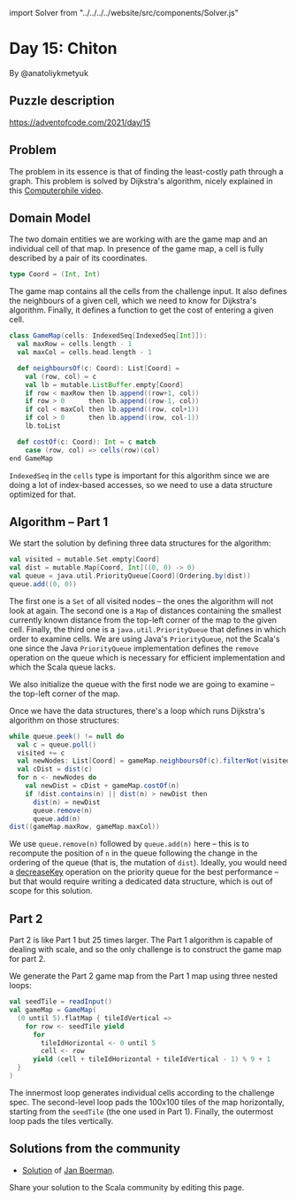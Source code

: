import Solver from "../../../../website/src/components/Solver.js"

# Day 15: Chiton
By @anatoliykmetyuk

## Puzzle description

https://adventofcode.com/2021/day/15

## Problem
The problem in its essence is that of finding the least-costly path through a graph. This problem is solved by Dijkstra's algorithm, nicely explained in this [Computerphile video](https://www.youtube.com/watch?v=GazC3A4OQTE).

## Domain Model
The two domain entities we are working with are the game map and an individual cell of that map. In presence of the game map, a cell is fully described by a pair of its coordinates.

```scala
type Coord = (Int, Int)
```

The game map contains all the cells from the challenge input. It also defines the neighbours of a given cell, which we need to know for Dijkstra's algorithm. Finally, it defines a function to get the cost of entering a given cell.

```scala
class GameMap(cells: IndexedSeq[IndexedSeq[Int]]):
  val maxRow = cells.length - 1
  val maxCol = cells.head.length - 1

  def neighboursOf(c: Coord): List[Coord] =
    val (row, col) = c
    val lb = mutable.ListBuffer.empty[Coord]
    if row < maxRow then lb.append((row+1, col))
    if row > 0      then lb.append((row-1, col))
    if col < maxCol then lb.append((row, col+1))
    if col > 0      then lb.append((row, col-1))
    lb.toList

  def costOf(c: Coord): Int = c match
    case (row, col) => cells(row)(col)
end GameMap
```

`IndexedSeq` in the `cells` type is important for this algorithm since we are doing a lot of index-based accesses, so we need to use a data structure optimized for that.

## Algorithm – Part 1
We start the solution by defining three data structures for the algorithm:

```scala
val visited = mutable.Set.empty[Coord]
val dist = mutable.Map[Coord, Int]((0, 0) -> 0)
val queue = java.util.PriorityQueue[Coord](Ordering.by(dist))
queue.add((0, 0))
```

The first one is a `Set` of all visited nodes – the ones the algorithm will not look at again. The second one is a `Map` of distances containing the smallest currently known distance from the top-left corner of the map to the given cell. Finally, the third one is a `java.util.PriorityQueue` that defines in which order to examine cells. We are using Java's `PriorityQueue`, not the Scala's one since the Java `PriorityQueue` implementation defines the `remove` operation on the queue which is necessary for efficient implementation and which the Scala queue lacks.

We also initialize the queue with the first node we are going to examine – the top-left corner of the map.

Once we have the data structures, there's a loop which runs Dijkstra's algorithm on those structures:

```scala
while queue.peek() != null do
  val c = queue.poll()
  visited += c
  val newNodes: List[Coord] = gameMap.neighboursOf(c).filterNot(visited)
  val cDist = dist(c)
  for n <- newNodes do
    val newDist = cDist + gameMap.costOf(n)
    if !dist.contains(n) || dist(n) > newDist then
      dist(n) = newDist
      queue.remove(n)
      queue.add(n)
dist((gameMap.maxRow, gameMap.maxCol))
```

We use `queue.remove(n)` followed by `queue.add(n)` here – this is to recompute the position of `n` in the queue following the change in the ordering of the queue (that is, the mutation of `dist`). Ideally, you would need a [decreaseKey](https://www.baeldung.com/cs/min-heaps-decrease-key) operation on the priority queue for the best performance – but that would require writing a dedicated data structure, which is out of scope for this solution.

<Solver puzzle="day15-part1"/>

## Part 2
Part 2 is like Part 1 but 25 times larger. The Part 1 algorithm is capable of dealing with scale, and so the only challenge is to construct the game map for part 2.

We generate the Part 2 game map from the Part 1 map using three nested loops:

```scala
val seedTile = readInput()
val gameMap = GameMap(
  (0 until 5).flatMap { tileIdVertical =>
    for row <- seedTile yield
      for
        tileIdHorizontal <- 0 until 5
        cell <- row
      yield (cell + tileIdHorizontal + tileIdVertical - 1) % 9 + 1
  }
)
```

The innermost loop generates individual cells according to the challenge spec. The second-level loop pads the 100x100 tiles of the map horizontally, starting from the `seedTile` (the one used in Part 1). Finally, the outermost loop pads the tiles vertically.

<Solver puzzle="day15-part2"/>

## Solutions from the community

- [Solution](https://github.com/Jannyboy11/AdventOfCode2021/blob/main/src/main/scala/day15/Day15.scala) of [Jan Boerman](https://twitter.com/JanBoerman95).

Share your solution to the Scala community by editing this page.
